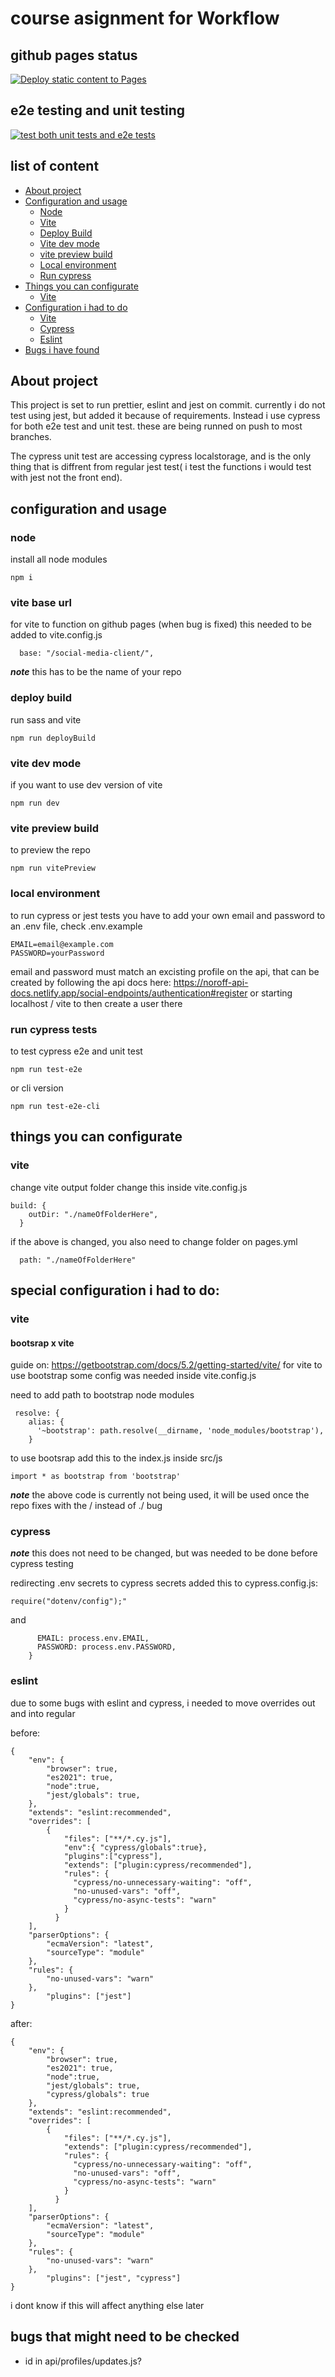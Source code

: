 # course asignment for Workflow

## github pages status

[![Deploy static content to Pages](https://github.com/puggen1/social-media-client/actions/workflows/pages.yml/badge.svg)](https://github.com/puggen1/social-media-client/actions/workflows/pages.yml)

## e2e testing and unit testing

[![test both unit tests and e2e tests](https://github.com/puggen1/social-media-client/actions/workflows/cypressTest.yml/badge.svg)](https://github.com/puggen1/social-media-client/actions/workflows/cypressTest.yml)

## list of content

- [About project](#about-project)
- [Configuration and usage](#configuration)
  - [Node](#node)
  - [Vite](#vite-base-url)
  - [Deploy Build](#deploy-build)
  - [Vite dev mode](#vite-dev-mode)
  - [vite preview build](#vite-preview-build)
  - [Local environment](#local-environment)
  - [Run cypress](#run-cypress-tests)
- [Things you can configurate](#things-you-can-configurate)
  - [Vite](#vite)
- [Configuration i had to do](#special-configuration-i-had-to-do)
  - [Vite](#vite-1)
  - [Cypress](#cypress)
  - [Eslint](#eslint)
- [Bugs i have found](#bugs-that-might-need-to-be-checked)

## About project

This project is set to run prettier, eslint and jest on commit.
currently i do not test using jest, but added it because of requirements.
Instead i use cypress for both e2e test and unit test. these are being runned on push to most branches.

The cypress unit test are accessing cypress localstorage, and is the only thing that is diffrent from regular jest test( i test the functions i would test with jest not the front end).

## configuration and usage

### node

install all node modules

```
npm i
```

### vite base url

for vite to function on github pages (when bug is fixed)
this needed to be added to vite.config.js

```
  base: "/social-media-client/",
```

**_note_** this has to be the name of your repo

### deploy build

run sass and vite

```
npm run deployBuild
```

### vite dev mode

if you want to use dev version of vite

```
npm run dev
```

### vite preview build

to preview the repo

```
npm run vitePreview
```

### local environment

to run cypress or jest tests you have to add your own email and password to an .env file, check .env.example

```
EMAIL=email@example.com
PASSWORD=yourPassword
```

email and password must match an excisting profile on the api, that can be created by following the api docs here: https://noroff-api-docs.netlify.app/social-endpoints/authentication#register
or starting localhost / vite to then create a user there

### run cypress tests

to test cypress e2e and unit test

```
npm run test-e2e
```

or cli version

```
npm run test-e2e-cli
```

## things you can configurate

### vite

change vite output folder
change this inside vite.config.js

```
build: {
    outDir: "./nameOfFolderHere",
  }
```

if the above is changed, you also need to change folder on pages.yml

```
  path: "./nameOfFolderHere"
```

## special configuration i had to do:

### vite

#### bootsrap x vite

guide on: https://getbootstrap.com/docs/5.2/getting-started/vite/
for vite to use bootstrap some config was needed inside vite.config.js

need to add path to bootstrap node modules

```
 resolve: {
    alias: {
      '~bootstrap': path.resolve(__dirname, 'node_modules/bootstrap'),
    }
```

to use bootsrap add this to the index.js inside src/js

```
import * as bootstrap from 'bootstrap'
```

**_note_** the above code is currently not being used, it will be used once the repo fixes with the / instead of ./ bug

### cypress

**_note_** this does not need to be changed, but was needed to be done before cypress testing

redirecting .env secrets to cypress secrets
added this to cypress.config.js:

```
require("dotenv/config");"

```

and

```env: {
      EMAIL: process.env.EMAIL,
      PASSWORD: process.env.PASSWORD,
    }
```

### eslint

due to some bugs with eslint and cypress, i needed to move overrides out and into regular

before:

```
{
    "env": {
        "browser": true,
        "es2021": true,
        "node":true,
        "jest/globals": true,
    },
    "extends": "eslint:recommended",
    "overrides": [
        {
            "files": ["**/*.cy.js"],
            "env":{ "cypress/globals":true},
            "plugins":["cypress"],
            "extends": ["plugin:cypress/recommended"],
            "rules": {
              "cypress/no-unnecessary-waiting": "off",
              "no-unused-vars": "off",
              "cypress/no-async-tests": "warn"
            }
          }
    ],
    "parserOptions": {
        "ecmaVersion": "latest",
        "sourceType": "module"
    },
    "rules": {
        "no-unused-vars": "warn"
    },
        "plugins": ["jest"]
}

```

after:

```
{
    "env": {
        "browser": true,
        "es2021": true,
        "node":true,
        "jest/globals": true,
        "cypress/globals": true
    },
    "extends": "eslint:recommended",
    "overrides": [
        {
            "files": ["**/*.cy.js"],
            "extends": ["plugin:cypress/recommended"],
            "rules": {
              "cypress/no-unnecessary-waiting": "off",
              "no-unused-vars": "off",
              "cypress/no-async-tests": "warn"
            }
          }
    ],
    "parserOptions": {
        "ecmaVersion": "latest",
        "sourceType": "module"
    },
    "rules": {
        "no-unused-vars": "warn"
    },
        "plugins": ["jest", "cypress"]
}

```

i dont know if this will affect anything else later

## bugs that might need to be checked

- id in api/profiles/updates.js?
